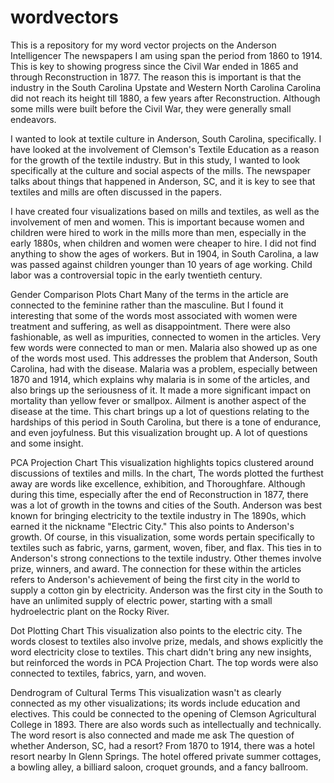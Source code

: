 # wordvectors

This is a repository for my word vector projects on the Anderson Intelligencer
The newspapers I am using span the period from 1860 to 1914. This is key to showing progress
since the Civil War ended in 1865 and through Reconstruction in 1877. The reason this is
important is that the industry in the South Carolina Upstate and Western North Carolina
Carolina did not reach its height till 1880, a few years after Reconstruction.
Although some mills were built before the Civil War, they were generally small endeavors.

I wanted to look at textile culture in Anderson, South Carolina, specifically. I have looked
at the involvement of Clemson's Textile Education as a reason for the growth of the
textile industry. But in this study, I wanted to look specifically at the culture and social
aspects of the mills. The newspaper talks about things that happened in Anderson, SC, and
it is key to see that textiles and mills are often discussed in the papers.

I have created four visualizations based on mills and textiles, as well as the involvement of men
and women. This is important because women and children were hired to work in the mills more than
men, especially in the early 1880s, when children and women were cheaper to hire. I did not find
anything to show the ages of workers. But in 1904, in South Carolina, a law was passed against children
younger than 10 years of age working. Child labor was a controversial topic in the early twentieth century.

Gender Comparison Plots Chart
Many of the terms in the article are connected to the feminine rather than
the masculine. But I found it interesting that some of the words most associated with women were treatment
and suffering, as well as disappointment. There were also fashionable, as well as impurities, connected
to women in the articles. Very few words were connected to man or men. Malaria also showed up as
one of the words most used. This addresses the problem that Anderson, South Carolina, had with the
disease. Malaria was a problem, especially between 1870 and 1914, which explains why malaria is
in some of the articles, and also brings up the seriousness of it. It made a more significant impact
on mortality than yellow fever or smallpox. Ailment is another aspect of the disease at the time.
This chart brings up a lot of questions relating to the hardships of this period in South Carolina,
but there is a tone of endurance, and even joyfulness. But this visualization brought up. A lot
of questions and some insight.

PCA Projection Chart
This visualization highlights topics clustered around discussions of textiles and mills. In the chart,
The words plotted the furthest away are words like excellence, exhibition, and Thoroughfare. Although
during this time, especially after the end of Reconstruction in 1877, there was a lot of growth in the towns
and cities of the South. Anderson was best known for bringing electricity to the textile industry in
The 1890s, which earned it the nickname "Electric City." This also points to Anderson's growth. Of course,
in this visualization, some words pertain specifically to textiles such as fabric, yarns, garment,
woven, fiber, and flax. This ties in to Anderson's strong connections to the textile industry. Other
themes involve prize, winners, and award. The connection for these within the articles refers to
Anderson's achievement of being the first city in the world to supply a cotton gin by electricity.
Anderson was the first city in the South to have an unlimited supply of electric power, starting with a
small hydroelectric plant on the Rocky River.

Dot Plotting Chart
This visualization also points to the electric city. The words closest to textiles also involve
prize, medals, and shows explicitly the word electricity close to textiles. This chart didn't bring
any new insights, but reinforced the words in PCA Projection Chart. The top words were also connected to
textiles, fabrics, yarn, and woven.

Dendrogram of Cultural Terms
This visualization wasn't as clearly connected as my other visualizations; its words include education
and electives. This could be connected to the opening of Clemson Agricultural College in 1893. There are
also words such as intellectually and technically. The word resort is also connected and made me ask
The question of whether Anderson, SC, had a resort? From 1870 to 1914, there was a hotel resort nearby
In Glenn Springs. The hotel offered private summer cottages, a bowling alley, a billiard saloon, croquet
grounds, and a fancy ballroom.
